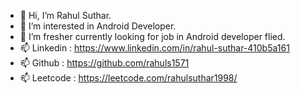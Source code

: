 - 👋 Hi, I’m Rahul Suthar.
- 👀 I’m interested in Android Developer.
- 🌱 I’m fresher currently looking for job in Android developer flied. 
- 📫 Linkedin : https://www.linkedin.com/in/rahul-suthar-410b5a161
- 📫 Github   : https://github.com/rahuls1571
- 📫 Leetcode : https://leetcode.com/rahulsuthar1998/
<!---
rahuls1571/rahuls1571 is a ✨ special ✨ repository because its `README.md` (this file) appears on your GitHub profile.
You can click the Preview link to take a look at your changes.
--->
